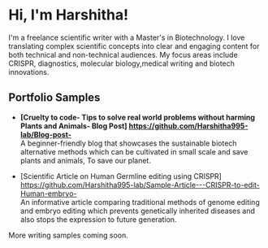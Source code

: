 # Hi, I'm Harshitha!

I'm a freelance scientific writer with a Master's in Biotechnology. I love translating complex scientific concepts into clear and engaging content for both technical and non-technical audiences. My focus areas include CRISPR, diagnostics, molecular biology,medical writing and biotech innovations.


## Portfolio Samples

- **[Cruelty to code- Tips to solve real world problems without harming Plants and Animals- Blog Post]
https://github.com/Harshitha995-lab/Blog-post-**  
  A beginner-friendly blog that showcases the sustainable biotech alternative methods which can be cultivated in small scale and save plants and animals, To save our planet.

- [Scientific Article on Human Germline editing using CRISPR]
https://github.com/Harshitha995-lab/Sample-Article---CRISPR-to-edit-Human-embryo-  
  An informative article comparing traditional methods of genome editing and embryo editing which prevents genetically inherited diseases and also stops the expression to future generation.
  
More writing samples coming soon. 
